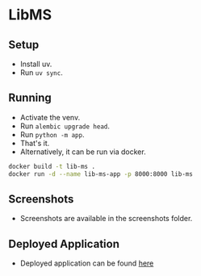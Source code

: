 # LibMS

## Setup
- Install uv.
- Run `uv sync`.

## Running 
- Activate the venv.
- Run `alembic upgrade head`.
- Run `python -m app`.
- That's it.
- Alternatively, it can be run via docker.
```bash
docker build -t lib-ms .
docker run -d --name lib-ms-app -p 8000:8000 lib-ms 
```

## Screenshots
- Screenshots are available in the screenshots folder.

## Deployed Application
- Deployed application can be found [here](https://gladly-choice-monkfish.ngrok-free.app/)
